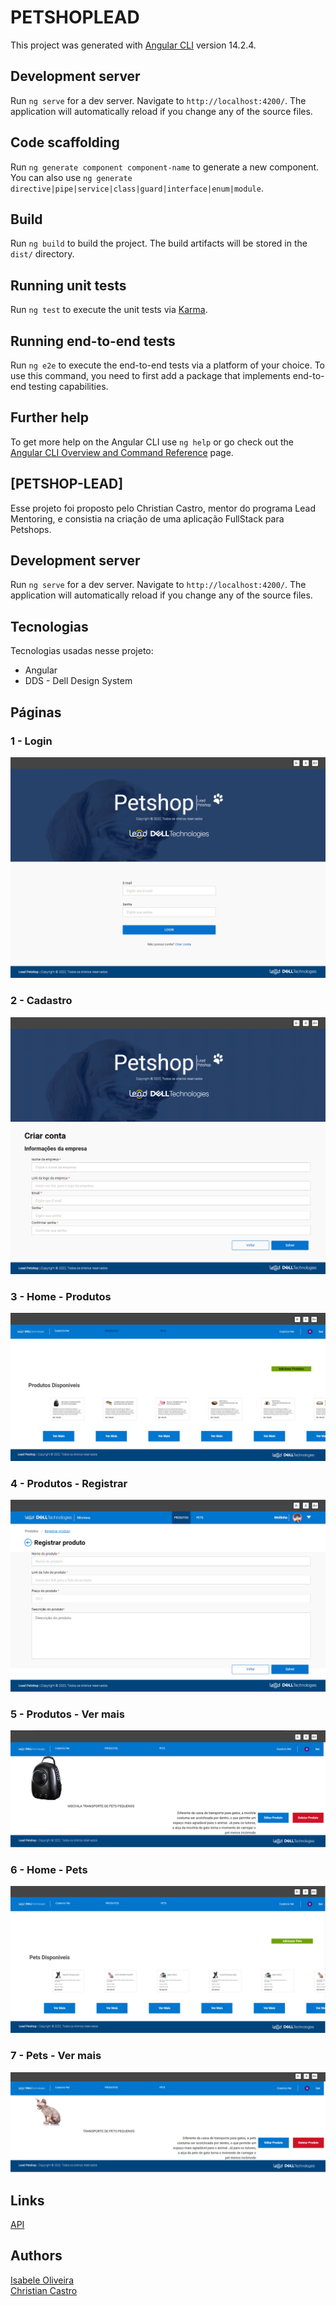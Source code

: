 # PETSHOPLEAD

This project was generated with [Angular CLI](https://github.com/angular/angular-cli) version 14.2.4.

## Development server

Run `ng serve` for a dev server. Navigate to `http://localhost:4200/`. The application will automatically reload if you change any of the source files.

## Code scaffolding

Run `ng generate component component-name` to generate a new component. You can also use `ng generate directive|pipe|service|class|guard|interface|enum|module`.

## Build

Run `ng build` to build the project. The build artifacts will be stored in the `dist/` directory.

## Running unit tests

Run `ng test` to execute the unit tests via [Karma](https://karma-runner.github.io).

## Running end-to-end tests

Run `ng e2e` to execute the end-to-end tests via a platform of your choice. To use this command, you need to first add a package that implements end-to-end testing capabilities.

## Further help

To get more help on the Angular CLI use `ng help` or go check out the [Angular CLI Overview and Command Reference](https://angular.io/cli) page.


## [PETSHOP-LEAD]

Esse projeto foi proposto pelo Christian Castro, mentor do programa Lead Mentoring, e consistia na criação de uma aplicação FullStack para Petshops. 

## Development server

Run `ng serve` for a dev server. Navigate to `http://localhost:4200/`. The application will automatically reload if you change any of the source files.

## Tecnologias 

Tecnologias usadas nesse projeto:

* Angular 
* DDS - Dell Design System

## Páginas  

### 1 - Login

![Homepage image](/src/assets/README/login.png)

### 2 - Cadastro

![Homepage image](/src/assets/README/cadastro.png)

### 3 - Home - Produtos

![Homepage image](/src/assets/README/produtos.png)


### 4 - Produtos - Registrar

![Login](/src/assets/README/registrarprod.png)


### 5 - Produtos - Ver mais

![Sign up](/src/assets/README/vermaisProd.png)


### 6 - Home - Pets

![Dashboard](/src/assets/README/pets.png)

### 7 - Pets - Ver mais

![Dashboard](/src/assets/README/vermaisPet.png)



## Links

  <a href="https://github.com/IsabeleOliveira/API-PetShopLead.git" target="_blank" rel="noopener noreferrer">API</a><br>
  

## Authors

  <a href="https://github.com/IsabeleOliveira" target="_blank" rel="noopener noreferrer">Isabele Oliveira</a><br>
  <a href="https://github.com/CCastro01" target="_blank" rel="noopener noreferrer">Christian Castro</a>  
